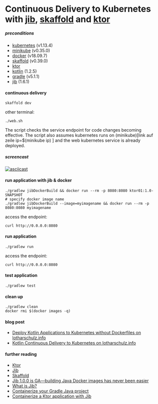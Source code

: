 # Continuous Delivery to Kubernetes with [jib](https://github.com/GoogleContainerTools/jib#what-is-jib), [skaffold](https://skaffold.dev/docs/getting-started/#installing-skaffold) and [ktor](https://github.com/ktorio/ktor)  


##### preconditions
- [kubernetes](https://kubernetes.io/) (v1.13.4)
- [minikube](https://kubernetes.io/docs/setup/minikube/) (v0.35.0)
- [docker](https://www.docker.com/) (v18.09.7)
- [skaffold](https://skaffold.dev/docs/getting-started/#installing-skaffold) (v0.39.0)
- [ktor](https://ktor.io/)
- [kotlin](https://kotlinlang.org/) (1.2.5)
- [gradle](https://gradle.org/) (v5.1.1)
- [jib](https://github.com/GoogleContainerTools/jib) (1.6.1)

#### continuous delivery
```
skaffold dev
```
other terminal:
```
./web.sh
```
The script checks the service endpoint for code changes becoming effective. 
The script also assumes kubernetes runs on (minikube)[link auf zeile ip=$(minikube ip) ] and the web kubernetes service is already deployed.

##### screencast
[![asciicast](https://asciinema.org/a/5K9pJbQYoGuuio937cGF09UFy.svg)](https://asciinema.org/a/5K9pJbQYoGuuio937cGF09UFy?t=16)

#### run application with jib & docker
```
./gradlew jibDockerBuild && docker run --rm -p 8080:8080 ktor01:1.0-SNAPSHOT
# specify docker image name
./gradlew jibDockerBuild --image=myimagename && docker run --rm -p 8080:8080 myimagename
```
access the endpoint:
```
curl http://0.0.0.0:8080
```


#### run application

```
./gradlew run
```        
access the endpoint:
```
curl http://0.0.0.0:8080
```

#### test application

```
./gradlew test
```

#### clean up
```
./gradlew clean
docker rmi $(docker images -q)
```

#### blog post
- [Deploy Kotlin Applications to Kubernetes without Dockerfiles on lotharschulz.info](https://www.lotharschulz.info/2019/10/09/deploy-kotlin-applications-to-kubernetes-without-dockerfiles/‎)
- [Kotlin Continuous Delivery to Kubernetes on lotharschulz.info](https://www.lotharschulz.info/2019/02/17/Kotlin-Continuous-Delivery-to-Kubernetes/)

#### further reading
- [Ktor](github.com/ktorio/ktor)
- [Jib](github.com/GoogleContainerTools/jib)
- [Skaffold](github.com/GoogleContainerTools/skaffold/)
- [Jib 1.0.0 is GA—building Java Docker images has never been easier](https://cloud.google.com/blog/products/application-development/jib-1-0-0-is-ga-building-java-docker-images-has-never-been-easier)
- [What is Jib?](https://github.com/GoogleContainerTools/jib#what-is-jib)
- [Containerize your Gradle Java project](https://github.com/GoogleContainerTools/jib/tree/master/jib-gradle-plugin)
- [Containerize a Ktor application with Jib](https://github.com/GoogleContainerTools/jib/tree/master/examples/ktor)

